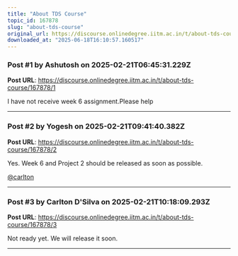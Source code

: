 ```yaml
---
title: "About TDS Course"
topic_id: 167878
slug: "about-tds-course"
original_url: https://discourse.onlinedegree.iitm.ac.in/t/about-tds-course/167878
downloaded_at: "2025-06-18T16:10:57.160517"
---
```


### Post #1 by Ashutosh  on 2025-02-21T06:45:31.229Z
**Post URL**: https://discourse.onlinedegree.iitm.ac.in/t/about-tds-course/167878/1

I have not receive week 6 assignment.Please help

---

### Post #2 by Yogesh on 2025-02-21T09:41:40.382Z
**Post URL**: https://discourse.onlinedegree.iitm.ac.in/t/about-tds-course/167878/2

Yes. Week 6 and Project 2 should be released as soon as possible.

[@carlton](/u/carlton)

---

### Post #3 by Carlton D'Silva on 2025-02-21T10:18:09.293Z
**Post URL**: https://discourse.onlinedegree.iitm.ac.in/t/about-tds-course/167878/3

Not ready yet. We will release it soon.

---
